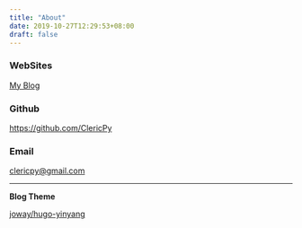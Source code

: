 ```yaml
---
title: "About"
date: 2019-10-27T12:29:53+08:00
draft: false
---
```


### **WebSites**

[My Blog](/blog)

### **Github**

https://github.com/ClericPy

### **Email**

<clericpy@gmail.com>



---



**Blog Theme**

[joway/hugo-yinyang](https://github.com/joway/hugo-theme-yinyang)
